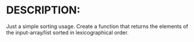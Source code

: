 # DESCRIPTION:

Just a simple sorting usage. Create a function that returns the elements of the input-array/list sorted in lexicographical order.
